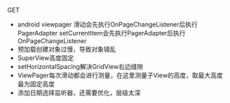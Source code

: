 GET
* android viewpager 滑动会先执行OnPageChangeListener后执行PagerAdapter
setCurrentItem会先执行PagerAdapter后执行OnPageChangeListener
* 预加载创建对象过慢，导致对象错乱
* SuperView高度固定
* setHorizontalSpacing解决GridView右边缝隙
* ViewPager每次滑动都会进行测量，在这里测量子View的高度，取最大高度最为固定高度
* 添加日期选择监听器，还需要优化，层级太深